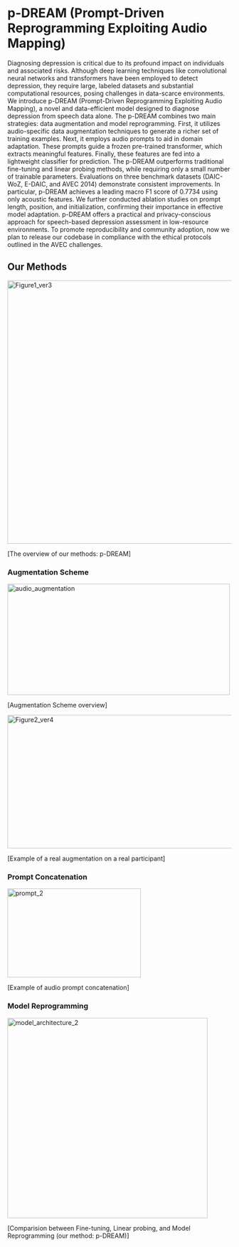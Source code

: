 # p-DREAM (Prompt-Driven Reprogramming Exploiting Audio Mapping)

Diagnosing depression is critical due to its profound impact on individuals and associated risks.
Although deep learning techniques like convolutional neural networks and transformers have been employed to detect depression, they require large, labeled datasets and substantial computational resources, posing challenges in data-scarce environments.
We introduce p-DREAM (Prompt-Driven Reprogramming Exploiting Audio Mapping), a novel and data-efficient model designed to diagnose depression from speech data alone.
The p-DREAM combines two main strategies: data augmentation and model reprogramming. First, it utilizes audio-specific data augmentation techniques to generate a richer set of training examples.
Next, it employs audio prompts to aid in domain adaptation. These prompts guide a frozen pre-trained transformer, which extracts meaningful features. Finally, these features are fed into a lightweight classifier for prediction.
The p-DREAM outperforms traditional fine-tuning and linear probing methods, while requiring only a small number of trainable parameters. Evaluations on three benchmark datasets (DAIC-WoZ, E-DAIC, and AVEC 2014) demonstrate consistent improvements.
In particular, p-DREAM achieves a leading macro F1 score of 0.7734 using only acoustic features.
We further conducted ablation studies on prompt length, position, and initialization, confirming their importance in effective model adaptation.
p-DREAM offers a practical and privacy-conscious approach for speech-based depression assessment in low-resource environments.
To promote reproducibility and community adoption, now we plan to release our codebase in compliance with the ethical protocols outlined in the AVEC challenges.

## Our Methods

<img width="1723" height="592" alt="Figure1_ver3" src="https://github.com/user-attachments/assets/3808131b-efc1-469d-9f0d-f5550caa6b48" />

[The overview of our methods: p-DREAM]

### Augmentation Scheme

<img width="500" height="250" alt="audio_augmentation" src="https://github.com/user-attachments/assets/d1d5320d-09ce-48cc-afc9-ce9485fb65fa" />

[Augmentation Scheme overview]

<img width="900" height="300" alt="Figure2_ver4" src="https://github.com/user-attachments/assets/96cb56ec-17cc-4d8c-8f86-dfdcd9ca6951" />

[Example of a real augmentation on a real participant]

### Prompt Concatenation

<img width="300" height="200" alt="prompt_2" src="https://github.com/user-attachments/assets/8c0a9eae-de3d-4bc3-91bc-0283637e6e60" />

[Example of audio prompt concatenation]

### Model Reprogramming

<img width="450" height="450" alt="model_architecture_2" src="https://github.com/user-attachments/assets/385b0885-36c5-4eeb-9d04-1ceeca4eed39" />

[Comparision between Fine-tuning, Linear probing, and Model Reprogramming (our method: p-DREAM)]
